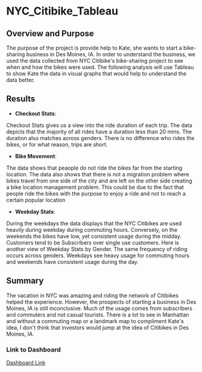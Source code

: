 # NYC_Citibike_Tableau

## Overview and Purpose

The purpose of the project is provide help to Kate, she wants to start a bike-sharing business in Des Moines, IA. In order to understand the business, we used the data collected from NYC Citibike's bike-sharing project to see when and how the bikes were used. The following analysis will use Tableau to show Kate the data in visual graphs that would help to understand the data better.

## Results

- **Checkout Stats**:

Checkout Stats gives us a view into the ride duration of each trip. The data depicts that the majority of all rides have a duration less than 20 mins. The duration also matches across genders. There is no difference who rides the bikes, or for what reason, trips are short.

- **Bike Movement**:

The data shows that peaople do not ride the bikes far from the starting location. The data also shows that there is not a migration problem where bikes travel from one side of the city and are left on the other side creating a bike location management problem. This could be due to the fact that people ride the bikes with the purpose to enjoy a ride and not to reach a certain popular location

- **Weekday Stats**:

During the weekdays the data displays that the NYC Citibikes are used heavily during weekday during commuting hours. Conversely, on the weekends the bikes have low, yet consistent usage during the midday. Customers tend to be Subscribers over single use customers. Here is another view of Weekday Stats by Gender. The same frequency of riding occurs across genders. Weekdays see heavy usage for commuting hours and weekends have consistent usage during the day.

## Summary
The vacation in NYC was amazing and riding the network of Citibikes helped the experience. However, the prospects of starting a business in Des Moines, IA is still inconclusive. Much of the usage comes from subscribers and commuters and not casual tourists. There is a lot to see in Manhattan and without a commuting map or a landmark map to compliment Kate's idea, I don't think that investors would jump at the idea of Citibikes in Des Moines, IA.

### Link to Dashboard
[Dashboard Link](https://public.tableau.com/app/profile/leonardo.domenico.bologni/viz/TableauChallenge_16531683745200/NYCDataAnalysis?publish=yes)
